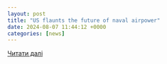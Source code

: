 ```yaml
---
layout: post
title: "US flaunts the future of naval airpower"
date: 2024-08-07 11:44:12 +0000
categories: [news]
---
```


[Читати далі](https://asiatimes.com/2024/08/us-flaunts-the-future-of-naval-airpower/)
